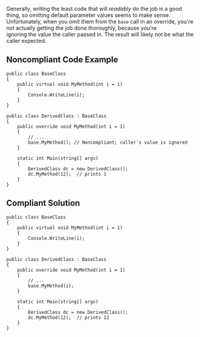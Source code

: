 
Generally, writing the least code that will *readably* do the job is a good thing, so omitting default parameter values seems to make sense.<br>Unfortunately, when you omit them from the `base` call in an override, you're not actually getting the job done thoroughly, because you're<br>ignoring the value the caller passed in. The result will likely not be what the caller expected.

## Noncompliant Code Example


    public class BaseClass
    {
        public virtual void MyMethod(int i = 1)
        {
            Console.WriteLine(i);
        }
    }
    
    public class DerivedClass : BaseClass
    {
        public override void MyMethod(int i = 1)
        {
            // ...
            base.MyMethod(); // Noncompliant; caller's value is ignored
        }
    
        static int Main(string[] args)
        {
            DerivedClass dc = new DerivedClass();
            dc.MyMethod(12);  // prints 1
        }
    }


## Compliant Solution


    public class BaseClass
    {
        public virtual void MyMethod(int i = 1)
        {
            Console.WriteLine(i);
        }
    }
    
    public class DerivedClass : BaseClass
    {
        public override void MyMethod(int i = 1)
        {
            // ...
            base.MyMethod(i);
        }
    
        static int Main(string[] args)
        {
            DerivedClass dc = new DerivedClass();
            dc.MyMethod(12);  // prints 12
        }
    }


